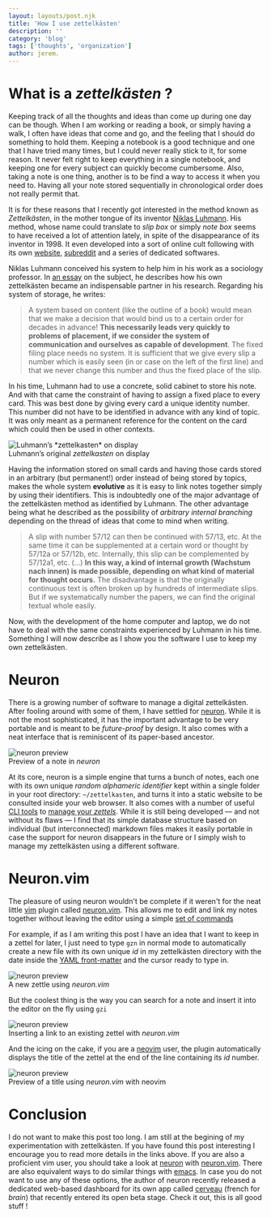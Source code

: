 ```yaml
---
layout: layouts/post.njk
title: 'How I use zettelkästen'
description: ''
category: 'blog'
tags: ['thoughts', 'organization']
author: jerem.
---
```


# What is a *zettelkästen* ?

Keeping track of all the thoughts and ideas than come up during one day can be though. When I am working or reading a book, or simply having a walk, I often have ideas that come and go, and the feeling that I should do something to hold them. Keeping a notebook is a good technique and one that I have tried many times, but I could never really stick to it, for some reason. It never felt right to keep everything in a single notebook, and keeping one for every subject can quickly become cumbersome. Also, taking a note is one thing, another is to be find a way to access it when you need to. Having all your note stored sequentially in chronological order does not really permit that.

It is for these reasons that I recently got interested in the method known as *Zettelkästen*, in the mother tongue of its inventor [Niklas Luhmann](https://en.wikipedia.org/wiki/Niklas_Luhmann). His method, whose name could translate to *slip box* or simply *note box* seems to have received a lot of attention lately, in spite of the disappearance of its inventor in 1998. It even developed into a sort of online cult following with its own [website](https://zettelkasten.de/), [subreddit](https://www.reddit.com/r/Zettelkasten/) and a series of dedicated softwares. 

Niklas Luhmann conceived his system to help him in his work as a sociology professor. In [an essay](http://luhmann.surge.sh/communicating-with-slip-boxes) on the subject, he describes how his own zettelkästen became an indispensable partner in his research. Regarding his system of storage, he writes:

> A system based on content (like the outline of a book) would mean that we make a decision that would bind us to a certain order for decades in advance! **This necessarily leads very quickly to problems of placement, if we consider the system of communication and ourselves as capable of development**. The fixed filing place needs no system. It is sufficient that we give every slip a number which is easily seen (in or case on the left of the first line) and that we never change this number and thus the fixed place of the slip.

In his time, Luhmann had to use a concrete, solid cabinet to store his note. And with that  came the constraint of having to assign a fixed place to every card. This was best done by giving every card a unique identity number. This number did not have to be identified in advance with any kind of topic. It was only meant as a permanent reference for the content on the card which could then be used in other contexts. 

<figure style="display: block; margin-left: auto; margin-right: auto;"class="md:w-2/3 mb-2 items-center text-center">
  <img src="/images/posts_data/zettelkasten/zettelkasten.jpg" alt="Luhmann’s *zettelkasten* on display">
  <figcaption>Luhmann’s original <i>zettelkasten</i> on display</figcaption>
</figure>

Having the information stored on small cards and having those cards stored in an arbitrary (but permanent!) order instead of being stored by topics, makes the whole system **evolutive** as it is easy to link notes together simply by using their identifiers. This is indoubtedly one of the major advantage of the zettelkästen method as identified by Luhmann. The other advantage being what he described as the possibility of *arbitrary internal branching* depending on the thread of ideas that come to mind when writing.

> A slip with number 57/12 can then be continued with 57/13, etc. At the same time it can be supplemented at a certain word or thought by 57/12a or 57/12b, etc. Internally, this slip can be complemented by 57/12a1, etc. (...) **In this way, a kind of internal growth (Wachstum nach innen) is made possible, depending on what kind of material for thought occurs.** The disadvantage is that the originally continuous text is often broken up by hundreds of intermediate slips. But if we systematically number the papers, we can find the original textual whole easily.

Now, with the development of the home computer and laptop, we do not have to deal with the same constraints experienced by Luhmann in his time. Something I will now describe as I show you the software I use to keep my own zettelkästen.

# Neuron

There is a growing number of software to manage a digital zettelkästen. After fooling around with some of them, I have settled for [neuron](https://neuron.zettel.page/). While it is not the most sophisticated, it has the important advantage to be very portable and is meant to be *future-proof* by design. It also comes with a neat interface that is reminiscent of its paper-based ancestor. 

<figure style="display: block; margin-left: auto; margin-right: auto;"class="md:w-2/3 mb-2 items-center text-center">
  <img src="/images/posts_data/zettelkasten/neuron-screenshot.png" alt="neuron preview">
  <figcaption>Preview of a note in <i>neuron</i></figcaption>
</figure>

At its core, neuron is a simple engine that turns a bunch of notes, each one with its own unique *random alphameric identifier* kept within a single folder in your root directory: `~/zettelkasten`, and turns it into a static website to be consulted inside your web browser. It also comes with a number of useful [CLI tools](https://en.wikipedia.org/wiki/Command-line_interface) to [manage your *zettels*](https://neuron.zettel.page/2011502.html). While it is still being developed — and not without its flaws — I find that its simple database structure based on individual (but interconnected) markdown files makes it easily portable in case the support for neuron disappears in the future or I simply wish to manage my zettelkästen using a different software.   

# Neuron.vim

The pleasure of using neuron wouldn't be complete if it weren't for the neat little [vim](https://en.wikipedia.org/wiki/Vim_(text_editor)) plugin called [neuron.vim](https://github.com/ihsanturk/neuron.vim). This allows me to edit and link my notes together without leaving the editor using a simple [set of commands](https://github.com/ihsanturk/neuron.vim/blob/master/README.md#default-mappings)    

For example, if as I am writing this post I have an idea that I want to keep in a zettel for later, I just need to type `gzn` in normal mode to automatically create a new file with its own unique *id* in my zettelkästen directory with the date inside the [YAML front-matter](https://en.wikipedia.org/wiki/YAML) and the cursor ready to type in.

<figure style="display: block; margin-left: auto; margin-right: auto;"class="md:w-2/3 mb-2 items-center text-center">
  <img src="/images/posts_data/zettelkasten/neuronvim-gzn.png" alt="neuron preview">
  <figcaption>A new zettle using <i>neuron.vim</i></figcaption>
</figure>

But the coolest thing is the way you can search for a note and insert it into the editor on the fly using `gzi`

<figure style="display: block; margin-left: auto; margin-right: auto;"class="md:w-2/3 mb-2 items-center text-center">
  <img src="/images/posts_data/zettelkasten/neuronvim-gzi.png" alt="neuron preview">
  <figcaption>Inserting a link to an existing zettel with <i>neuron.vim</i></figcaption>
</figure>

And the icing on the cake, if you are a [neovim](https://neovim.io/) user, the plugin automatically displays the title of the zettel at the end of the line containing its *id* number. 

<figure style="display: block; margin-left: auto; margin-right: auto;"class="md:w-2/3 mb-2 items-center text-center">
  <img src="/images/posts_data/zettelkasten/neuronvim-preview.png" alt="neuron preview">
  <figcaption>Preview of a title using <i>neuron.vim</i> with neovim</figcaption>
</figure>

# Conclusion

I do not want to make this post too long. I am still at the begining of my experimentation with zettelkästen. If you have found this post interesting I encourage you to read more details in the links above. If you are also a proficient vim user, you should take a look at [neuron](https://neuron.zettel.page/) with [neuron.vim](https://github.com/ihsanturk/neuron.vim). There are also equivalent ways to do similar things with [emacs](https://github.com/felko/neuron-mode). In case you do not want to use any of these options, the author of neuron recently released a dedicated web-based dashboard for its own app called [cerveau](https://neuron.zettel.page/041726b3.html) (french for *brain*) that recently entered its open beta stage. Check it out, this is all good stuff !



